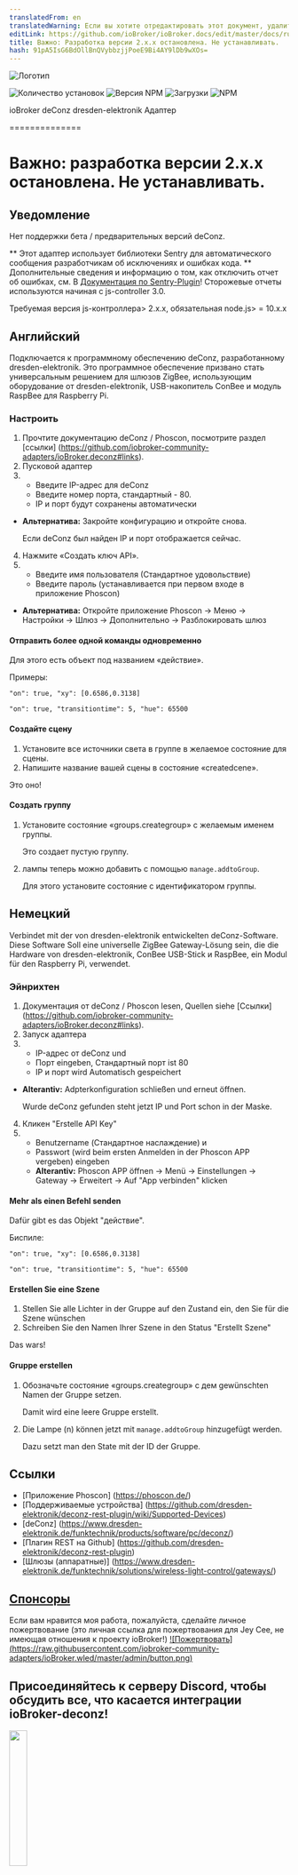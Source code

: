```yaml
---
translatedFrom: en
translatedWarning: Если вы хотите отредактировать этот документ, удалите поле «translationFrom», в противном случае этот документ будет снова автоматически переведен
editLink: https://github.com/ioBroker/ioBroker.docs/edit/master/docs/ru/adapterref/iobroker.deconz/README.md
title: Важно: Разработка версии 2.x.x остановлена. Не устанавливать.
hash: 91pA5IsG6BdOllBnQVybbzjjPoeE9Bi4AY9lDb9wXOs=
---
```

![Логотип](../../../en/adapterref/iobroker.deconz/admin/deconz.png)

![Количество установок](http://iobroker.live/badges/deconz-stable.svg)
![Версия NPM](http://img.shields.io/npm/v/iobroker.deconz.svg)
![Загрузки](https://img.shields.io/npm/dm/iobroker.deconz.svg)
![NPM](https://nodei.co/npm/iobroker.deconz.png?downloads=true)

ioBroker deConz dresden-elektronik Адаптер

==============

# Важно: разработка версии 2.x.x остановлена. Не устанавливать.
## Уведомление
Нет поддержки бета / предварительных версий deConz.

** Этот адаптер использует библиотеки Sentry для автоматического сообщения разработчикам об исключениях и ошибках кода. ** Дополнительные сведения и информацию о том, как отключить отчет об ошибках, см. В [Документация по Sentry-Plugin](https://github.com/ioBroker/plugin-sentry#plugin-sentry)! Сторожевые отчеты используются начиная с js-controller 3.0.

Требуемая версия js-контроллера> 2.x.x, обязательная node.js> = 10.x.x

## Английский
Подключается к программному обеспечению deConz, разработанному dresden-elektronik. Это программное обеспечение призвано стать универсальным решением для шлюзов ZigBee, использующим оборудование от dresden-elektronik, USB-накопитель ConBee и модуль RaspBee для Raspberry Pi.

### Настроить
1. Прочтите документацию deConz / Phoscon, посмотрите раздел [ссылки] (https://github.com/iobroker-community-adapters/ioBroker.deconz#links).
2. Пусковой адаптер
3. * Введите IP-адрес для deConz
    * Введите номер порта, стандартный - 80.
    * IP и порт будут сохранены автоматически
  * **Альтернатива:** Закройте конфигурацию и откройте снова.

    Если deConz был найден IP и порт отображается сейчас.

4. Нажмите «Создать ключ API».
5. * Введите имя пользователя (Стандартное удовольствие)
    * Введите пароль (устанавливается при первом входе в приложение Phoscon)
  * **Альтернатива:** Откройте приложение Phoscon -> Меню -> Настройки -> Шлюз -> Дополнительно -> Разблокировать шлюз

#### Отправить более одной команды одновременно
Для этого есть объект под названием «действие».

Примеры:

`"on": true, "xy": [0.6586,0.3138]`

`"on": true, "transitiontime": 5, "hue": 65500`

#### Создайте сцену
   1. Установите все источники света в группе в желаемое состояние для сцены.
   2. Напишите название вашей сцены в состояние «createdcene».

   Это оно!

#### Создать группу
   1. Установите состояние «groups.creategroup» с желаемым именем группы.

      Это создает пустую группу.

   2. лампы теперь можно добавить с помощью `manage.addtoGroup`.

      Для этого установите состояние с идентификатором группы.

## Немецкий
Verbindet mit der von dresden-elektronik entwickelten deConz-Software. Diese Software Soll eine universelle ZigBee Gateway-Lösung sein, die die Hardware von dresden-elektronik, ConBee USB-Stick и RaspBee, ein Modul für den Raspberry Pi, verwendet.

### Эйнрихтен
1. Документация от deConz / Phoscon lesen, Quellen siehe [Ссылки] (https://github.com/iobroker-community-adapters/ioBroker.deconz#links).
2. Запуск адаптера
3. * IP-адрес от deConz und
    * Порт eingeben, Стандартный порт ist 80
    * IP и порт wird Automatisch gespeichert
  * **Alterantiv:** Adpterkonfiguration schließen und erneut öffnen.

    Wurde deConz gefunden steht jetzt IP und Port schon in der Maske.

4. Кликен "Erstelle API Key"
5. * Benutzername (Стандартное наслаждение) и
    * Passwort (wird beim ersten Anmelden in der Phoscon APP vergeben) eingeben
   * **Alterantiv:** Phoscon APP öffnen -> Menü -> Einstellungen -> Gateway -> Erweitert -> Auf "App verbinden" klicken

#### Mehr als einen Befehl senden
Dafür gibt es das Objekt "действие".

Биспиле:

`"on": true, "xy": [0.6586,0.3138]`

`"on": true, "transitiontime": 5, "hue": 65500`

#### Erstellen Sie eine Szene
   1. Stellen Sie alle Lichter in der Gruppe auf den Zustand ein, den Sie für die Szene wünschen
   2. Schreiben Sie den Namen Ihrer Szene in den Status "Erstellt Szene"

   Das wars!

#### Gruppe erstellen
   1. Обозначьте состояние «groups.creategroup» с дем gewünschten Namen der Gruppe setzen.

      Damit wird eine leere Gruppe erstellt.

   2. Die Lampe (n) können jetzt mit `manage.addtoGroup` hinzugefügt werden.

      Dazu setzt man den State mit der ID der Gruppe.

## Ссылки
- [Приложение Phoscon] (https://phoscon.de/)
- [Поддерживаемые устройства] (https://github.com/dresden-elektronik/deconz-rest-plugin/wiki/Supported-Devices)
- [deConz] (https://www.dresden-elektronik.de/funktechnik/products/software/pc/deconz/)
- [Плагин REST на Github] (https://github.com/dresden-elektronik/deconz-rest-plugin)
- [Шлюзы (аппаратные)] (https://www.dresden-elektronik.de/funktechnik/solutions/wireless-light-control/gateways/)

## [Спонсоры](https://github.com/iobroker-community-adapters/ioBroker.deconz/blob/master/SPONSORS.MD)
Если вам нравится моя работа, пожалуйста, сделайте личное пожертвование (это личная ссылка для пожертвования для Jey Cee, не имеющая отношения к проекту ioBroker!) [![Пожертвовать] (https://raw.githubusercontent.com/iobroker-community-adapters/ioBroker.wled/master/admin/button.png)](https://www.paypal.com/cgi-bin/webscr?cmd=_s-xclick&hosted_button_id=95YZN2LR59Q64&source=url)

## Присоединяйтесь к серверу Discord, чтобы обсудить все, что касается интеграции ioBroker-deconz!
<a href="https://discord.gg/uPwfzvR"><img src="https://discordapp.com/api/guilds/743167951875604501/widget.png?style=banner2" width="25%"></a>

## Changelog

### 2.0.5
* fix buttonpressed not shown

### 2.0.4
* remove sentry for js-controller version <3
* replace request with axios
* use object_definition.js and iobroker-adapter-helpers
* added channel objects for information and scenes for better overview
* refactored scenes
* use only lower case for ids
* added management for groups and lights

### 2.0.3
* fix incoming rename event for sensors
* fix release_press is set to true at start
* added websocket port info to configuration
* added event types handling for websocket messages
* added backup, deConz update & firmware update states under Gateway_info
* added touchlink functions
* fix sensor handling for virtual devices (fsm and vpir)

### 2.0.2
* Bugfix

### 2.0.1
* Bugfixes

### 2.0.0
* changed id naming from id to mac (uniqueid)
* possibility to rename devices

Full changelog history can be found in CHANGELOG.md

## License
Apache-2.0

Copyright (c) 2017-2020 Jey Cee jey-cee@live.com